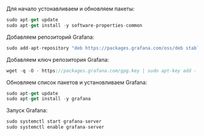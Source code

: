 Для начало устонавливаем и обновляем пакеты:
```javascript
sudo apt-get update
sudo apt-get install -y software-properties-common
```

Добавляем репозиторий Grafana:
```javascript
sudo add-apt-repository "deb https://packages.grafana.com/oss/deb stable main"
```

Добавляем ключ репозитория Grafana:
```javascript
wget -q -O - https://packages.grafana.com/gpg.key | sudo apt-key add -
```

Обновляем список пакетов и установливаем Grafana:
```javascript
sudo apt-get update
sudo apt-get install -y grafana
```

Запуск Grafana:
```javascript
sudo systemctl start grafana-server
sudo systemctl enable grafana-server
```